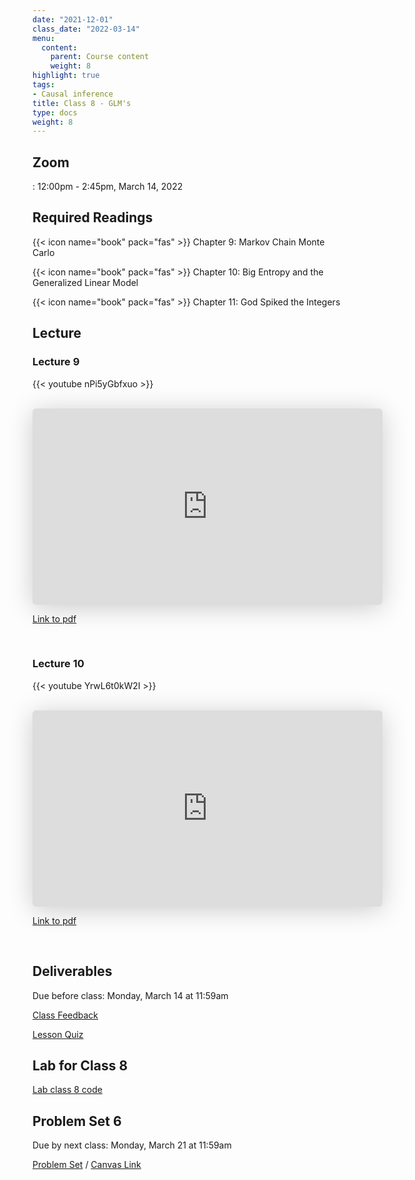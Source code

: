 ```yaml
---
date: "2021-12-01"
class_date: "2022-03-14"
menu:
  content:
    parent: Course content
    weight: 8
highlight: true
tags:
- Causal inference
title: Class 8 - GLM's
type: docs
weight: 8
---
```


## Zoom

<a href="https://uncc.zoom.us/j/93339403054"><i class="fas fa-video fa-lg"></i></a>: 12:00pm - 2:45pm, March 14, 2022

## Required Readings

{{< icon name="book" pack="fas" >}} Chapter 9: Markov Chain Monte Carlo

{{< icon name="book" pack="fas" >}} Chapter 10: Big Entropy and the Generalized Linear Model

{{< icon name="book" pack="fas" >}} Chapter 11: God Spiked the Integers

<!--more-->

## Lecture

### Lecture 9

{{< youtube nPi5yGbfxuo >}}

<br>

<iframe class="speakerdeck-iframe" frameborder="0" src="https://speakerdeck.com/player/d09625e969c5416d80c1c11c2015c049" title="Statistical Rethinking 2022 Lecture 09" allowfullscreen="true" mozallowfullscreen="true" webkitallowfullscreen="true" style="border: 0px; background: padding-box padding-box rgba(0, 0, 0, 0.1); margin: 0px; padding: 0px; border-radius: 6px; box-shadow: rgba(0, 0, 0, 0.2) 0px 5px 40px; width: 560px; height: 314px;" data-ratio="1.78343949044586"></iframe>

[Link to pdf](https://files.speakerdeck.com/presentations/d09625e969c5416d80c1c11c2015c049/Lecture_09.pdf)

<br>

### Lecture 10

{{< youtube YrwL6t0kW2I >}}

<br>

<iframe class="speakerdeck-iframe" frameborder="0" src="https://speakerdeck.com/player/db90771ffa134591b89c7103c5cc0c42" title="Statistical Rethinking 2022 Lecture 10" allowfullscreen="true" mozallowfullscreen="true" webkitallowfullscreen="true" style="border: 0px; background: padding-box padding-box rgba(0, 0, 0, 0.1); margin: 0px; padding: 0px; border-radius: 6px; box-shadow: rgba(0, 0, 0, 0.2) 0px 5px 40px; width: 560px; height: 314px;" data-ratio="1.78343949044586"></iframe>

[Link to pdf](https://files.speakerdeck.com/presentations/db90771ffa134591b89c7103c5cc0c42/Lecture_10.pdf)

<br>

## Deliverables

Due before class: Monday, March 14 at 11:59am 

<a href="https://forms.gle/zMipNzav3BCL3Rwy9"><i class="fas fa-comment fa-lg"></i>  Class Feedback</a>

<a href="https://uncc.instructure.com/courses/171000/quizzes/331406"><i class="fas fa-question fa-lg"></i>  Lesson Quiz</a>

## Lab for Class 8

[Lab class 8 code](../../lab/08-class)

## Problem Set 6

Due by next class: Monday, March 21 at 11:59am

<a href="https://dsba6010-spring2022.netlify.app/assignment/05-problem-set"><i class="fas fa-pencil-ruler fa-lg"></i>  Problem Set</a> / [Canvas Link](https://uncc.instructure.com/courses/171000/assignments/1415488)
